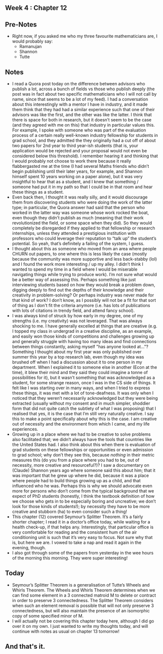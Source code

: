 ## Week 4 : Chapter 12

## Pre-Notes
- Right now, if you asked me who my three favourite mathematicians are, I would probably say:
  - Ramanujan
  - Shannon
  - Tutte

## Notes
- I read a Quora post today on the difference between advisors who publish a lot, across a bunch of fields vs those who publish deeply (the post was in fact about two specific mathematicians who I will not call by name, since that seems to be a lot of my feed). I had a conversation about this interestingly with a mentor I have in industry, and it made them think that they had had a similar experience such that one of their advisors was like the first, and the other was like the latter. I think that there is space for both in research, but it doesn’t seem to be the case (and they agreed with me on this) that industry in particular values this. For example, I spoke with someone who was part of the evaluation process of a certain really well-known industry fellowship for students in grad school, and they admitted the they originally had a cut off of about two papers for 2nd year to third year-ish students (that is, your application would be rejected and your proposal would not even be considered below this threshold). I remember hearing it and thinking that I would probably not choose to work there because it really flabbergasted me at the time (I had several Maths friends who didn’t begin publishing until their later years, for example, and Shannon himself spent 10 years working on a paper alone), but it was very insightful to hear that as a student, and I knew that something / someone had put it in my path so that I could be in that room and hear these things as a student. 
- Even back then, I thought it was really silly, and it would discourage them from discovering students who were doing the work of the latter type; in particular, the Quora answer had said that the person who worked in the latter way was someone whose work rocked the boat, even though they didn’t publish as much (meaning that their work revolutionized the field, or some space when they did). So they would completely be disregarded if they applied to that fellowship or research internships, unless they attended a prestigious institution with professors who could leverage their reputation to “talk up” the student’s potential. So yeah, that’s definitely a failing of the system, I guess. 
- I thought about this as someone who moved from an area where people CHURN out papers, to one where this is less likely the case (mostly because the community was more supportive and less back-stabby (lol) and I found the work more interesting / up my alley. I didn’t think I wanted to spend my time in a field where I would be miserable navigating things while trying to produce work). I’m not sure what would be a better way of assessing this. Perhaps something like just interviewing students based on how they would break a problem down, digging deeply to find out the depths of their knowledge and their creativity in problem-solving? Or perhaps industry was never made for that kind of work? I don’t know, as I possibly will not be a fit for that sort of thing as I don't fit the 
criteria anymore (i.e. has lots of publications with lots of citations in trendy field, and attend fancy school).
- I was always kind of struck by how early in my degree, one of my strengths (i.e. my creativity) was not leveraged. That was always shocking to me. I have generally excelled at things that are creative (e.g. I topped my class in undergrad in a creative discipline, as an example, and easily won those kinds of competitions and challenges growing up and generally struggle with having too many ideas and find connections between things constantly, asking myself "has anyone looked at..."? Something I thought about my first year was only published over summer this year by a top research lab, even though my idea was brushed off when I had a discussion about it to 
one person in my department. When I explained it to someone else in another (Econ at the time), it blew their mind and they said they could imagine a tonne of possibilities for it), but it wasn’t something that was acknowledged as a student, for some strange reason, once I was in the CS side of things. It felt like I was starting over in many ways, and when I tried to express these things, it was met with a lot of tone-deafness. It was only when I noticed that they weren’t necessarily acknowledged but they were being extracted (usually without my consent and in much simpler, shoddier form that did not quite catch the subtlety of what I was proposing) that I realised that yes, it is the case that I’m still very naturally creative. I say this to make a point specifically about why this is the case. I am creative out of necessity and the environment from which I came, and my life experiences.
- Growing up in a place where we had to be creative to solve problems also facilitated that; we didn’t always have the tools that countries like the United States had. I also think about this when there is evaluation of grad students on these fellowships or opportunities or even admission to grad school; why don’t they see this, because *nothing* in their metric measures this (do you from a place where you had to be, out of necessity, more creative and resourceful?)? I saw a documentary on (Claude) Shannon years ago where someone said this about him; that it was important that he grew up where he did, because it was a place where people had to build things growing up as a child, and that influenced who he was. Perhaps this is why we should advocate even more for persons who don’t come from the typical background that we expect of PhD students (honestly, I think the textbook definition of how we choose who gets in to be especially boring and uncreative; we don’t look for those kinds of students!); by necessity they have to be more creative and stubborn (ha) to even consider such a thing!
- This chapter (12) covered Seymour’s Splitter Theorem. It’s a fairly shorter chapter; I read it in a doctor’s office today, while waiting for a health check-up, if that helps any. Interestingly, that particular office is very comfortable for reading and the consistent hum of the air conditioning unit is such that it’s very easy to focus. Not sure why that is, but here we are. I vowed to take a nap and read it again in the evening, though.
- I also got through some of the papers from yesterday in the wee hours of the morning this morning. They were super interesting! 

## Today
- Seymour’s Splitter Theorem is a generalisation of Tutte’s Wheels and Whirls Theorem. The Wheels and Whirls Theorem determines when we can find some element in a 3 connected matroid M to delete or contract in order to preserve 3 connectedness. The Splitter Theorem considers when such an element removal is possible that will not only preserve 3 connectedness, but will also maintain the presence of an isomorphic copy of some specified minor of M. 
- I will actually not be covering this chapter today here, although I did go over it on my own. I just wanted to write my thoughts today, and will continue with notes as usual on chapter 13 tomorrow!

## And that's it.
